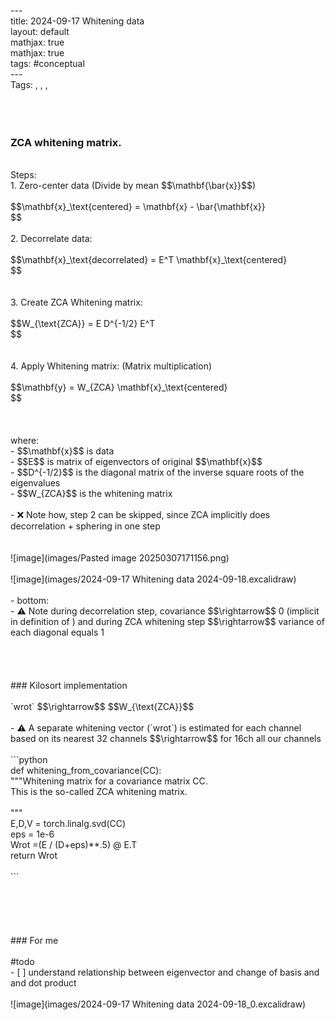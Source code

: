---<br>
title: 2024-09-17 Whitening data<br>
layout: default <br>
mathjax: true<br>
mathjax: true<br>
tags: #conceptual<br>
---<br>
Tags:  ,  ,  ,  <br>
<br>
<br><br>
### ZCA whitening matrix.<br>
<br>
Steps:<br>
1. Zero-center data (Divide by mean $$\mathbf{\bar{x}}$$)<br>
<br>
$$\mathbf{x}_\text{centered} = \mathbf{x} - \bar{\mathbf{x}}<br>
$$<br>
<br>
2. Decorrelate data:<br>
<br>
$$\mathbf{x}_\text{decorrelated} = E^T \mathbf{x}_\text{centered}<br>
$$<br>
<br>
<br>
3. Create ZCA Whitening matrix:<br>
<br>
$$W_{\text{ZCA}} = E D^{-1/2} E^T<br>
$$<br>
<br>
<br>
4. Apply Whitening matrix: (Matrix multiplication)<br>
<br>
$$\mathbf{y} = W_{ZCA} \mathbf{x}_\text{centered}<br>
$$<br>
<br>
<br>
<br>
where:<br>
- $$\mathbf{x}$$ is data<br>
- $$E$$ is matrix of eigenvectors of original $$\mathbf{x}$$<br>
- $$D^{-1/2}$$ is the diagonal matrix of the inverse square roots of the eigenvalues<br>
- $$W_{ZCA}$$ is the whitening matrix<br>
<br>
- ❌ Note how, step 2 can be skipped, since ZCA implicitly does decorrelation + sphering in one step<br>
<br>
<br>
![image](images/Pasted image 20250307171156.png)<br>
<br>
![image](images/2024-09-17 Whitening data 2024-09-18.excalidraw)<br>
<br>
- bottom:  <br>
- ⚠️ Note during decorrelation step, covariance $$\rightarrow$$ 0 (implicit in definition of  ) and during ZCA whitening step $$\rightarrow$$ variance of each diagonal equals 1<br>
<br>
<br>
<br><br>
### Kilosort implementation<br>
<br>
`wrot` $$\rightarrow$$ $$W_{\text{ZCA}}$$<br>
<br>
- ⚠️ A separate whitening vector (`wrot`) is estimated for each channel based on its nearest 32 channels $$\rightarrow$$ for 16ch all our channels<br>
<br>
```python<br>
def whitening_from_covariance(CC):<br>
    """Whitening matrix for a covariance matrix CC.<br>
    This is the so-called ZCA whitening matrix.<br>
<br>
    """<br>
    E,D,V =  torch.linalg.svd(CC)<br>
    eps = 1e-6<br>
    Wrot =(E / (D+eps)**.5) @ E.T<br>
    return Wrot<br>
<br>
```<br>
<br>
<br>
<br>
<br><br>
### For me<br>
<br>
#todo <br>
- [ ]   understand relationship between eigenvector and change of basis and and dot product<br>
<br>
![image](images/2024-09-17 Whitening data 2024-09-18_0.excalidraw)<br>
